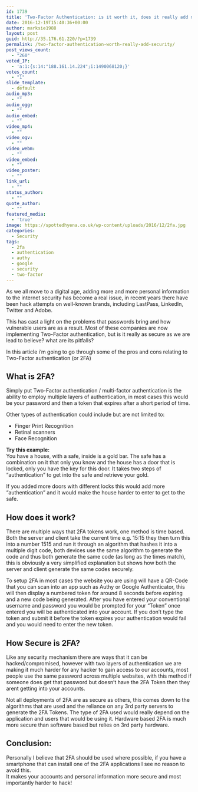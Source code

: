 ```yaml
---
id: 1739
title: 'Two-Factor Authentication: is it worth it, does it really add more security?'
date: 2016-12-19T15:40:36+00:00
author: marksie1988
layout: post
guid: http://35.176.61.220/?p=1739
permalink: /two-factor-authentication-worth-really-add-security/
post_views_count:
  - "260"
voted_IP:
  - 'a:1:{s:14:"188.161.14.224";i:1490068120;}'
votes_count:
  - "1"
slide_template:
  - default
audio_mp3:
  - ""
audio_ogg:
  - ""
audio_embed:
  - ""
video_mp4:
  - ""
video_ogv:
  - ""
video_webm:
  - ""
video_embed:
  - ""
video_poster:
  - ""
link_url:
  - ""
status_author:
  - ""
quote_author:
  - ""
featured_media:
  - 'true'
image: https://spottedhyena.co.uk/wp-content/uploads/2016/12/2fa.jpg
categories:
  - Security
tags:
  - 2fa
  - authentication
  - authy
  - google
  - security
  - two-factor
---
```

As we all move to a digital age, adding more and more personal information to the internet security has become a real issue, in recent years there have been hack attempts on well-known brands, including LastPass, LinkedIn, Twitter and Adobe.

This has cast a light on the problems that passwords bring and how vulnerable users are as a result. Most of these companies are now implementing Two-Factor authentication, but is it really as secure as we are lead to believe? what are its pitfalls?

In this article i&#8217;m going to go through some of the pros and cons relating to Two-Factor authentication (or 2FA)

<!--more-->

## What is 2FA?

Simply put Two-Factor authentication / multi-factor authentication is the ability to employ multiple layers of authentication, in most cases this would be your password and then a token that expires after a short period of time. 

Other types of authentication could include but are not limited to:

  * Finger Print Recognition
  * Retinal scanners
  * Face Recognition

**Try this example:**  
You have a house, with a safe, inside is a gold bar. The safe has a combination on it that only you know and the house has a door that is locked, only you have the key for this door. It takes two steps of &#8220;authentication&#8221; to get into the safe and retrieve your gold. 

If you added more doors with different locks this would add more &#8220;authentication&#8221; and it would make the house harder to enter to get to the safe. 

## How does it work?

There are multiple ways that 2FA tokens work, one method is time based. Both the server and client take the current time e.g. 15:15 they then turn this into a number 1515 and run it through an algorithm that hashes it into a multiple digit code, both devices use the same algorithm to generate the code and thus both generate the same code (as long as the times match), this is obviously a very simplified explanation but shows how both the server and client generate the same codes securely. 

To setup 2FA in most cases the website you are using will have a QR-Code that you can scan into an app such as Authy or Google Authenticator, this will then display a numbered token for around 8 seconds before expiring and a new code being generated. After you have entered your conventional username and password you would be prompted for your &#8220;Token&#8221; once entered you will be authenticated into your account. If you don&#8217;t type the token and submit it before the token expires your authentication would fail and you would need to enter the new token. 

## How Secure is 2FA?

Like any security mechanism there are ways that it can be hacked/compromised, however with two layers of authentication we are making it much harder for any hacker to gain access to our accounts, most people use the same password across multiple websites, with this method if someone does get that password but doesn&#8217;t have the 2FA Token then they arent getting into your accounts. 

Not all deployments of 2FA are as secure as others, this comes down to the algorithms that are used and the reliance on any 3rd party servers to generate the 2FA Tokens. The type of 2FA used would really depend on the application and users that would be using it. Hardware based 2FA is much more secure than software based but relies on 3rd party hardware. 

## Conclusion:

Personally I believe that 2FA should be used where possible, if you have a smartphone that can install one of the 2FA applications I see no reason to avoid this.  
It makes your accounts and personal information more secure and most importantly harder to hack!